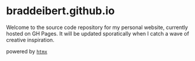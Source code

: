 # braddeibert.github.io

Welcome to the source code repository for my personal website, currently hosted on GH Pages. It will be updated sporatically when I catch a wave of creative inspiration.

powered by [`htmx`](https://htmx.org/)
